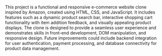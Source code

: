 This project is a functional and responsive e-commerce website clone inspired by Amazon, created using HTML, CSS, and JavaScript. It includes features such as a dynamic product search bar, interactive shopping cart functionality with item addition feedback, and visually appealing product displays. The clone is designed to provide a seamless user experience and demonstrates skills in front-end development, DOM manipulation, and responsive design. Future improvements could include backend integration for user authentication, payment processing, and database connectivity for product data management.

